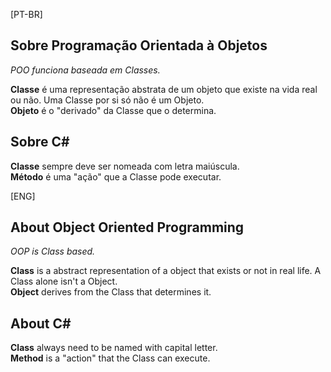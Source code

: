 [PT-BR]

## Sobre Programação Orientada à Objetos

_POO funciona baseada em Classes._

**Classe** é uma representação abstrata de um objeto que existe na vida real ou não. Uma Classe por si só não é um Objeto.  
**Objeto** é o "derivado" da Classe que o determina.

## Sobre C#

**Classe** sempre deve ser nomeada com letra maiúscula.  
**Método** é uma "ação" que a Classe pode executar.

[ENG]

## About Object Oriented Programming

_OOP is Class based._

**Class** is a abstract representation of a object that exists or not in real life. A Class alone isn't a Object.  
**Object** derives from the Class that determines it.

## About C#

**Class** always need to be named with capital letter.  
**Method** is a "action" that the Class can execute.
